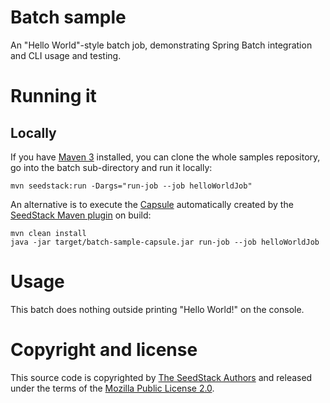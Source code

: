 # Batch sample

An "Hello World"-style batch job, demonstrating Spring Batch integration and CLI usage and testing.

# Running it

## Locally

If you have [Maven 3](http://maven.apache.org/) installed, you can clone the whole samples repository, go into the batch sub-directory 
and run it locally:

    mvn seedstack:run -Dargs="run-job --job helloWorldJob"
    
An alternative is to execute the [Capsule](http://www.capsule.io/) automatically created by the [SeedStack Maven plugin](http://seedstack.org/docs/seed/maven-plugin/) on build:

    mvn clean install
    java -jar target/batch-sample-capsule.jar run-job --job helloWorldJob
    
# Usage

This batch does nothing outside printing "Hello World!" on the console.

# Copyright and license

This source code is copyrighted by [The SeedStack Authors](https://github.com/seedstack/seedstack/blob/master/AUTHORS) and
released under the terms of the [Mozilla Public License 2.0](https://www.mozilla.org/MPL/2.0/). 
